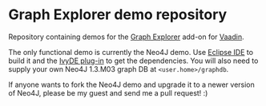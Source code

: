 # Graph Explorer demo repository
Repository containing demos for the [Graph Explorer](https://github.com/vaadin/Graph-Explorer) add-on for 
[Vaadin](https://vaadin.com/).

The only functional demo is currently the Neo4J demo. Use [Eclipse IDE](http://www.eclipse.org/downloads/) to build it and 
the [IvyDE plug-in](http://ant.apache.org/ivy/ivyde/) to get the dependencies. You will also need to supply your own Neo4J 
1.3.M03 graph DB at `<user.home>/graphdb`.

If anyone wants to fork the Neo4J demo and upgrade it to a newer version of Neo4J, please be my guest and send me a pull 
request! :)
